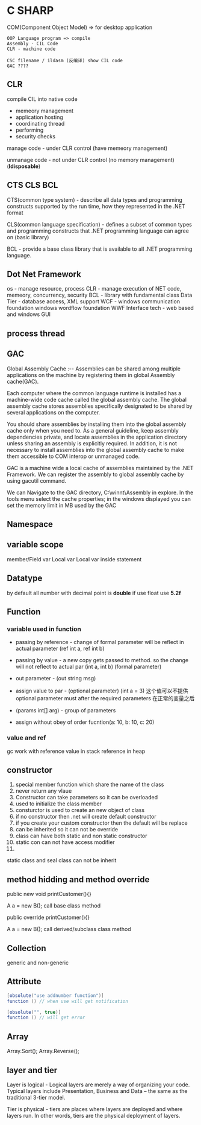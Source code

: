# C SHARP #

 COM(Component Object Model) => for desktop application

    OOP Language program => compile
    Assembly - CIL Code
    CLR - machine code

    CSC filename / ildasm (反编译) show CIL code
    GAC ????

## CLR ##

compile CIL into native code

* memeory management
* application hosting
* coordinating thread
* performing
* security checks

manage code - under CLR control (have memeory management)

unmanage code - not under CLR control (no memory management) (**Idisposable**)

## CTS CLS BCL ##

CTS(common type system) - describe all data types and programming constructs supported by the run time, how they represented in the .NET format

CLS(common language specification) - defines a subset of common types and programming constructs that .NET programming language can agree on (basic library)

BCL - provide a base class library that is available to all .NET programming language.

## Dot Net Framework ##

os - manage resource, process
CLR - manage execution of NET code, memeory, concurrency, security
BCL - library with fundamental class
Data Tier - database access, XML support
WCF - windows communication foundation windows wordflow foundation WWF
Interface tech - web based and windows GUI

## process thread ##

## GAC ##

Global Assembly Cache :-- Assemblies can be shared among multiple applications on the machine by registering them in global Assembly cache(GAC).

Each computer where the common language runtime is installed has a machine-wide code cache called the global assembly cache. The global assembly cache stores assemblies specifically designated to be shared by several applications on the computer.

You should share assemblies by installing them into the global assembly cache only when you need to. As a general guideline, keep assembly dependencies private, and locate assemblies in the application directory unless sharing an assembly is explicitly required. In addition, it is not necessary to install assemblies into the global assembly cache to make them accessible to COM interop or unmanaged code.

GAC is a machine wide a local cache of assemblies maintained by the .NET Framework. We can register the assembly to global assembly cache by using gacutil command. 

We can Navigate to the GAC directory, C:\winnt\Assembly in explore. In the tools menu select the cache properties; in the windows displayed you can set the memory limit in MB used by the GAC

## Namespace ##

## variable scope ##

member/Field var
Local var
Local var inside statement

## Datatype ##

by default all number with decimal point is **double**
if use float use **5.2f**

## Function ##

### variable used in function ###

* passing by reference - change of formal parameter will be reflect in actual parameter (ref int a, ref int b)

* passing by value - a new copy gets passed to method. so the change will not reflect to actual par (int a, int b) (formal parameter)

* out parameter - (out string msg)

* assign value to par - (optional parameter) (int a = 3) 这个值可以不提供 optional parameter must after the required parameters 在正常的变量之后

* (params int[] arg) - group of parameters

* assign without obey of order fucntion(a: 10, b: 10, c: 20)

### value and ref ###

gc work with reference
value in stack
reference in heap

## constructor ##

1. special member function which share the name of the class
1. never return any vlaue
1. Constructor can take parameters so it can be overloaded
1. used to initialize the class member
1. consturctor is used to create an new object of class
1. if no constructor then .net will create default constructor
1. if you create your custom constructor then the default will be replace
1. can be inherited so it can not be override
1. class can have both static and non static constructor
1. static con can not have access modifier
1. 

static class and seal class can not be inherit

## method hidding and method override ##

public new void printCustomer(){}

A a = new B(); call base class method

public override printCustomer(){}

A a = new B(); call derived/subclass class method

## Collection ##

generic and non-generic



## Attribute ##

```C#
[obsolute("use addnumber function")]
function () // when use will get notification

[obsolute("", true)]
function () // will get error
```

## Array ##

Array.Sort();
Array.Reverse();

## layer and tier ##

Layer is logical - Logical layers are merely a way of organizing your code. Typical layers include Presentation, Business and Data – the same as the traditional 3-tier model.

Tier is physical - tiers are places where layers are deployed and where layers run. In other words, tiers are the physical deployment of layers.
